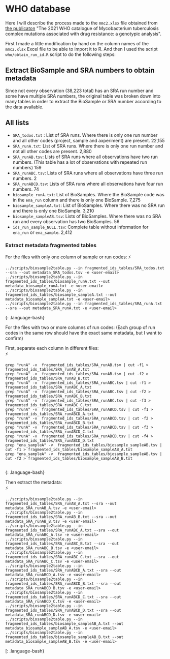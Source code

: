 # WHO database

Here I will describe the process made to the `mmc2.xlsx` file obtained from [the publicaton](https://www.thelancet.com/journals/lanmic/article/PIIS2666-5247(21)00301-3/fulltext#supplementaryMaterial)
"The 2021 WHO catalogue of Mycobacterium tuberculosis complex mutations associated with drug resistance: a genotypic analysis".

First I made a little modification by hand on the column names of the `mmc2.xlsx` Excel file to be able to import it to R.
And then I used the script `who/obtain_run_id.R` script to do the following steps:

## Extract BioSample and SRA numbers to obtain metadata

Since not every observation (38,223 total) has an SRA run number and some have multiple SRA numbers, 
the original table was broken down into many tables in order to extract the BioSample or SRA number according to the data available.

## All lists

- `SRA_todos.txt` : List of SRA runs. Where there is only one run number and all other codes (project, sample and axperiment) are present. 22,155 
- `SRA_runA.txt`: List of SRA runs. Where there is only one run number and not all other codes are present. 2,880
- `SRA_runAB.tsv`: Lists of SRA runs where all observations have two run numbers. (This table has a lot of observations with repeated run numbers) 159
- `SRA_runABC.tsv`: Lists of SRA runs where all observations have three run numbers. 2
- `SRA_runABCD.tsv`: Lists of SRA runs where all observations have four run numbers. 74
- `biosample_runA.txt`: List of BioSamples. Where the BioSample code was in the `ena_run` column and there is only one BioSample. 7,275
- `biosample_sampleA.txt`: List of BioSamples. Where there was no SRA run and there is only one BioSample. 3,210
- `biosample_sampleAB.tsv`: Lists of BioSamples. Where there was no SRA run and every observation has two BioSamples. 56
- `ids_run_sample_NULL.tsv`: Complete table without information for `ena_run` or `ena_sample`. 2,412
 
### Extract metadata fragmented tables

For the files with only one column of sample or run codes:
⚡
~~~
../scripts/biosample2table.py --in fragmented_ids_tables/SRA_todos.txt --sra --out metadata_SRA_todos.tsv -e <user-email>
../scripts/biosample2table.py --in fragmented_ids_tables/biosample_runA.txt --out metadata_biosample_runA.txt -e <user-email>
../scripts/biosample2table.py --in fragmented_ids_tables/biosample_sampleA.txt --out metadata_biosample_sampleA.txt -e <user-email>
../scripts/biosample2table.py --in fragmented_ids_tables/SRA_runA.txt --sra --out metadata_SRA_runA.txt -e <user-email>

~~~
{: .language-bash}

For the files with two or more columns of run codes: 
(Each group of run codes in the same row should have the exact same metadata, but I want to confirm)

First, separate each column in different files:  
:zap:
~~~
grep "runA" -v  fragmented_ids_tables/SRA_runAB.tsv | cut -f1 > fragmented_ids_tables/SRA_runAB_A.txt
grep "runA" -v  fragmented_ids_tables/SRA_runAB.tsv | cut -f2 > fragmented_ids_tables/SRA_runAB_B.txt
grep "runA" -v  fragmented_ids_tables/SRA_runABC.tsv | cut -f1 > fragmented_ids_tables/SRA_runABC_A.txt
grep "runA" -v  fragmented_ids_tables/SRA_runABC.tsv | cut -f2 > fragmented_ids_tables/SRA_runABC_B.txt
grep "runA" -v  fragmented_ids_tables/SRA_runABC.tsv | cut -f3 > fragmented_ids_tables/SRA_runABC_C.txt
grep "runA" -v  fragmented_ids_tables/SRA_runABCD.tsv | cut -f1 > fragmented_ids_tables/SRA_runABCD_A.txt
grep "runA" -v  fragmented_ids_tables/SRA_runABCD.tsv | cut -f2 > fragmented_ids_tables/SRA_runABCD_B.txt
grep "runA" -v  fragmented_ids_tables/SRA_runABCD.tsv | cut -f3 > fragmented_ids_tables/SRA_runABCD_C.txt
grep "runA" -v  fragmented_ids_tables/SRA_runABCD.tsv | cut -f4 > fragmented_ids_tables/SRA_runABCD_D.txt
grep "ena_sampleA" -v  fragmented_ids_tables/biosample_sampleAB.tsv | cut -f1 > fragmented_ids_tables/biosample_sampleAB_A.txt
grep "ena_sampleA" -v  fragmented_ids_tables/biosample_sampleAB.tsv | cut -f2 > fragmented_ids_tables/biosample_sampleAB_B.txt


~~~
{: .language-bash}

Then extract the metadata:  
:zap:
~~~
../scripts/biosample2table.py --in fragmented_ids_tables/SRA_runAB_A.txt --sra --out metadata_SRA_runAB_A.tsv -e <user-email>
../scripts/biosample2table.py --in fragmented_ids_tables/SRA_runAB_B.txt --sra --out metadata_SRA_runAB_B.tsv -e <user-email>
../scripts/biosample2table.py --in fragmented_ids_tables/SRA_runABC_A.txt --sra --out metadata_SRA_runABC_A.tsv -e <user-email>
../scripts/biosample2table.py --in fragmented_ids_tables/SRA_runABC_B.txt --sra --out metadata_SRA_runABC_B.tsv -e <user-email>
../scripts/biosample2table.py --in fragmented_ids_tables/SRA_runABC_C.txt --sra --out metadata_SRA_runABC_C.tsv -e <user-email>
../scripts/biosample2table.py --in fragmented_ids_tables/SRA_runABCD_A.txt --sra --out metadata_SRA_runABCD_A.tsv -e <user-email>
../scripts/biosample2table.py --in fragmented_ids_tables/SRA_runABCD_B.txt --sra --out metadata_SRA_runABCD_B.tsv -e <user-email>
../scripts/biosample2table.py --in fragmented_ids_tables/SRA_runABCD_C.txt --sra --out metadata_SRA_runABCD_C.tsv -e <user-email>
../scripts/biosample2table.py --in fragmented_ids_tables/SRA_runABCD_D.txt --sra --out metadata_SRA_runABCD_D.tsv -e <user-email>
../scripts/biosample2table.py --in fragmented_ids_tables/biosample_sampleAB_A.txt --out metadata_biosample_sampleAB_A.tsv -e <user-email>
../scripts/biosample2table.py --in fragmented_ids_tables/biosample_sampleAB_B.txt --out metadata_biosample_sampleAB_B.tsv -e <user-email>
~~~
[: .language-bash}



